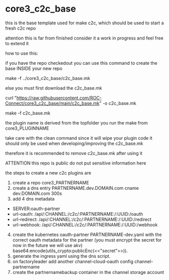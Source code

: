 # core3_c2c_base

this is the base template used for make c2c, which should be used to start a fresh c2c repo

attention this is far from finished consider it a work in progress and feel free to extend it

how to use this:

if you have the repo checkedout you can use this command to create the base INSIDE your new repo

make -f ../core3_c2c_base/c2c_base.mk 

else you must first download the c2c_base.mk

curl "https://raw.githubusercontent.com/ROC-Connect/core3_c2c_base/main/c2c_base.mk" -o c2c_base.mk

make -f c2c_base.mk 

the plugin name is derived from the topfolder you run the make from core3_PLUGINNAME

take care with the clean command since it will wipe your plugin code it should only be used when developing/improving the c2c_base.mk

therefore it is recommended to remove c2c_base.mk after using it

ATTENTION this repo is public do not put sensitive information here

the steps to create a new c2c plugins are

1) create a repo core3_PARTNERNAME
2) create a dns entry PARTNERNAME.dev.DOMAIN.com cname dev.DOMAIN.com 300s
3) add 4 dns metadata
 - SERVER:oauth-partner
 - url-oauth: /api/:CHANNEL:/c2c/:PARTNERNAME:/:UUID:/oauth
 - url-redirect: /api/:CHANNEL:/c2c/:PARTNERNAME:/:UUID:/redirect
 - url-webhook: /api/:CHANNEL:/c2c/:PARTNERNAME:/:UUID:/webhook
4) create the kubernetes oauth-partner PARTNERNAME-dev.yaml with the correct oauth metadata for the partner (you must encrypt the secret for now in the future we will use akv) base64:encode(utils_crypto:publicEnc(<<"secret">>)).
5) generate the ingress yaml using the dns script.
5) on factoryleader add another channel-cloud-oauth config channel-partnername
6) create the partnernamebackup container in the channel storage account
